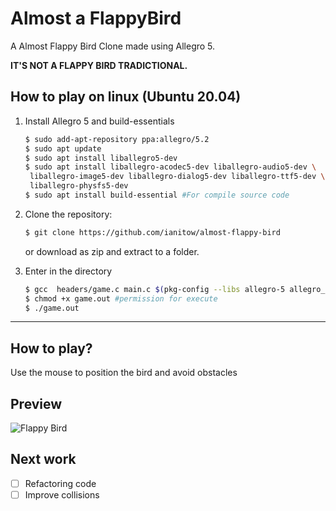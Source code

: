 # Almost a FlappyBird

A Almost Flappy Bird Clone made using Allegro 5.

**IT'S NOT A FLAPPY BIRD TRADICTIONAL.**

## How to play on linux (Ubuntu 20.04)

1. Install Allegro 5 and build-essentials

   ```bash
   $ sudo add-apt-repository ppa:allegro/5.2
   $ sudo apt update
   $ sudo apt install liballegro5-dev
   $ sudo apt install liballegro-acodec5-dev liballegro-audio5-dev \
    liballegro-image5-dev liballegro-dialog5-dev liballegro-ttf5-dev \
    liballegro-physfs5-dev
   $ sudo apt install build-essential #For compile source code
   ```

1. Clone the repository:

   ```bash
   $ git clone https://github.com/ianitow/almost-flappy-bird
   ```

   or download as zip and extract to a folder.

1. Enter in the directory

   ```bash
   $ gcc  headers/game.c main.c $(pkg-config --libs allegro-5 allegro_font-5 allegro_image-5 allegro_ttf-5 allegro_audio-5 allegro_acodec-5 allegro_primitives-5) -o game.out
   $ chmod +x game.out #permission for execute
   $ ./game.out
   ```

---

## How to play?

Use the mouse to position the bird and avoid obstacles

## Preview

![Flappy Bird](images/preview.gif)

## Next work

- [ ] Refactoring code
- [ ] Improve collisions
